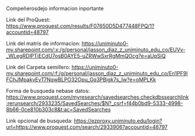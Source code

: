 Compeñerosdejo informacion inportante

Link del ProQuest: https://www.proquest.com/results/F07650D5D477448FPQ/1?accountid=48797

Link del matris de informacion: https://uniminuto0-my.sharepoint.com/:x:/g/personal/jasson_diaz_z_uniminuto_edu_co/EUVv-_WLegRDlPTiECdU7osB0AYE5-uZRWwSxrRgMmQOcg?e=aUpSiQ

Link del Carpeta semillero: https://uniminuto0-my.sharepoint.com/:f:/g/personal/jasson_diaz_z_uniminuto_edu_co/En1PF9lFChJMpakvEyT7NqwBLPO32Opu_Gq3PBigk7s_Iw?e=oMPLKk

Forma de busqueda nebase datos: https://www.proquest.com/myresearch/savedsearches.checkdbssearchlink:rerunsearch/2933235/SavedSearches/$N?_csrf=f44b0bd9-5333-4998-8b66-0ce810b303c8&t:ac=SavedSearches

Link opcional de busqueda: https://ezproxy.uniminuto.edu/login?url=https://www.proquest.com/search/2933906?accountid=48797
